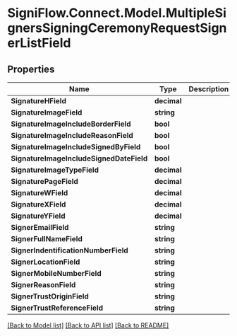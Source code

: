 
# SigniFlow.Connect.Model.MultipleSignersSigningCeremonyRequestSignerListField

## Properties

Name | Type | Description | Notes
------------ | ------------- | ------------- | -------------
**SignatureHField** | **decimal** |  | 
**SignatureImageField** | **string** |  | 
**SignatureImageIncludeBorderField** | **bool** |  | 
**SignatureImageIncludeReasonField** | **bool** |  | 
**SignatureImageIncludeSignedByField** | **bool** |  | 
**SignatureImageIncludeSignedDateField** | **bool** |  | 
**SignatureImageTypeField** | **decimal** |  | 
**SignaturePageField** | **decimal** |  | 
**SignatureWField** | **decimal** |  | 
**SignatureXField** | **decimal** |  | 
**SignatureYField** | **decimal** |  | 
**SignerEmailField** | **string** |  | 
**SignerFullNameField** | **string** |  | 
**SignerIndentificationNumberField** | **string** |  | 
**SignerLocationField** | **string** |  | 
**SignerMobileNumberField** | **string** |  | 
**SignerReasonField** | **string** |  | 
**SignerTrustOriginField** | **string** |  | 
**SignerTrustReferenceField** | **string** |  | 

[[Back to Model list]](../README.md#documentation-for-models)
[[Back to API list]](../README.md#documentation-for-api-endpoints)
[[Back to README]](../README.md)

